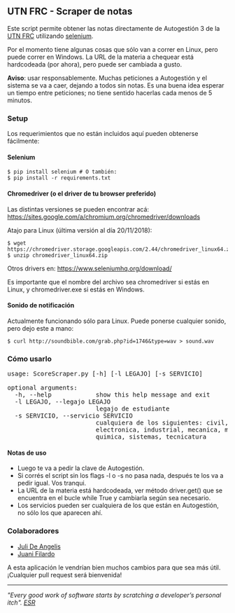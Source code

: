 ## UTN FRC - Scraper de notas

Este script permite obtener las notas directamente de Autogestión 3 de la [UTN FRC] utilizando [selenium].

Por el momento tiene algunas cosas que sólo van a correr en Linux, pero puede correr en Windows. La URL de la materia a chequear está hardcodeada (por ahora), pero puede ser cambiada a gusto.

**Aviso**: usar responsablemente. Muchas peticiones a Autogestión y el sistema se va a caer, dejando a todos sin notas. Es una buena idea esperar un tiempo entre peticiones; no tiene sentido hacerlas cada menos de 5 minutos.

### Setup

Los requerimientos que no están incluidos aquí pueden obtenerse fácilmente:

#### Selenium
```
$ pip install selenium # O también:
$ pip install -r requirements.txt
```

#### Chromedriver (o el driver de tu browser preferido)
Las distintas versiones se pueden encontrar acá: https://sites.google.com/a/chromium.org/chromedriver/downloads

Atajo para Linux (última versión al día 20/11/2018):
```
$ wget https://chromedriver.storage.googleapis.com/2.44/chromedriver_linux64.zip
$ unzip chromedriver_linux64.zip
```
Otros drivers en: https://www.seleniumhq.org/download/

Es importante que el nombre del archivo sea chromedriver si estás en Linux, y chromedriver.exe si estás en Windows.


#### Sonido de notificación
Actualmente funcionando sólo para Linux. Puede ponerse cualquier sonido, pero dejo este a mano:
```
$ curl http://soundbible.com/grab.php?id=1746&type=wav > sound.wav
```

### Cómo usarlo
<pre>
usage: ScoreScraper.py [-h] [-l LEGAJO] [-s SERVICIO]

optional arguments:
  -h, --help            show this help message and exit
  -l LEGAJO, --legajo LEGAJO
                        legajo de estudiante
  -s SERVICIO, --servicio SERVICIO
                        cualquiera de los siguientes: civil, electrica,
                        electronica, industrial, mecanica, metalurgica,
                        quimica, sistemas, tecnicatura
</pre>


#### Notas de uso
- Luego te va a pedir la clave de Autogestión.
- Si corrés el script sin los flags -l o -s no pasa nada, después te los va a pedir igual. Vos tranqui.
- La URL de la materia está hardcodeada, ver método driver.get() que se encuentra en el bucle while True y cambiarla según sea necesario.
- Los servicios pueden ser cualquiera de los que están en Autogestión, no sólo los que aparecen ahí.

### Colaboradores
- [Juli De Angelis]
- [Juani Filardo]

A esta aplicación le vendrían bien muchos cambios para que sea más útil.
¡Cualquier pull request será bienvenida!


-----------------------------------------------------------------------
*"Every good work of software starts by scratching a developer’s
personal itch". [ESR]*

[//]:# (Links. This won't be seen after it's interpreted.)
[selenium]: <https://www.seleniumhq.org/>
[UTN FRC]: <https://www.frc.utn.edu.ar/>
[chromedriver]: <https://sites.google.com/a/chromium.org/chromedriver/downloads>
[alarma]: <http://soundbible.com/grab.php?id=1746&type=wav>
[Juli De Angelis]: <https://github.com/julideangelis>
[Juani Filardo]: <https://github.com/JuaniFilardo>
[ESR]:<http://www.unterstein.net/su/docs/CathBaz.pdf>

